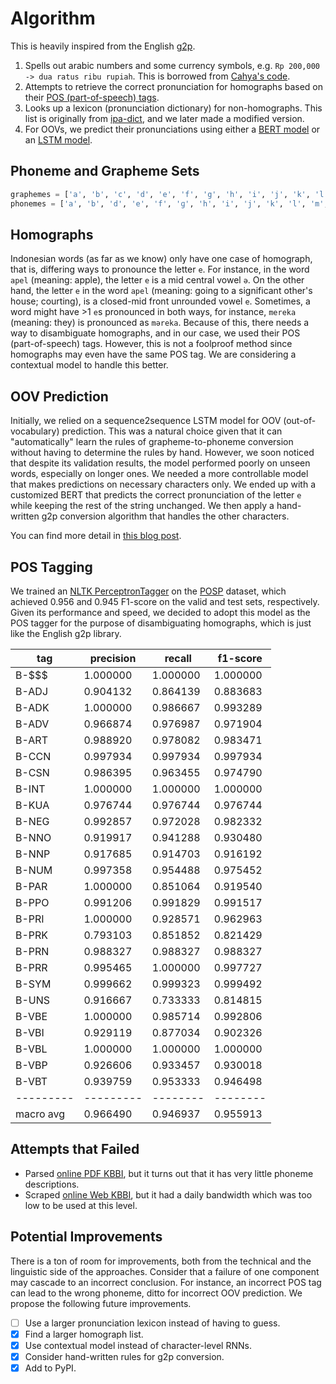 # Algorithm

This is heavily inspired from the English [g2p](https://github.com/Kyubyong/g2p).

1. Spells out arabic numbers and some currency symbols, e.g. `Rp 200,000 -> dua ratus ribu rupiah`. This is borrowed from [Cahya's code](https://github.com/cahya-wirawan/text_processor).
2. Attempts to retrieve the correct pronunciation for homographs based on their [POS (part-of-speech) tags](#pos-tagging).
3. Looks up a lexicon (pronunciation dictionary) for non-homographs. This list is originally from [ipa-dict](https://github.com/open-dict-data/ipa-dict/blob/master/data/ma.txt), and we later made a modified version.
4. For OOVs, we predict their pronunciations using either a [BERT model](https://huggingface.co/bookbot/id-g2p-bert) or an [LSTM model](https://huggingface.co/bookbot/id-g2p-lstm).

## Phoneme and Grapheme Sets

```python
graphemes = ['a', 'b', 'c', 'd', 'e', 'f', 'g', 'h', 'i', 'j', 'k', 'l', 'm', 'n', 'o', 'p', 'q', 'r', 's', 't', 'u', 'v', 'w', 'x', 'y', 'z']
phonemes = ['a', 'b', 'd', 'e', 'f', 'ɡ', 'h', 'i', 'j', 'k', 'l', 'm', 'n', 'o', 'p', 'r', 's', 't', 'u', 'v', 'w', 'z', 'ŋ', 'ə', 'ɲ', 'tʃ', 'ʃ', 'dʒ', 'x', 'ʔ']
```

## Homographs

Indonesian words (as far as we know) only have one case of homograph, that is, differing ways to pronounce the letter `e`. For instance, in the word `apel` (meaning: apple), the letter `e` is a mid central vowel `ə`. On the other hand, the letter `e` in the word `apel` (meaning: going to a significant other's house; courting), is a closed-mid front unrounded vowel `e`. Sometimes, a word might have >1 `e`s pronounced in both ways, for instance, `mereka` (meaning: they) is pronounced as `məreka`. Because of this, there needs a way to disambiguate homographs, and in our case, we used their POS (part-of-speech) tags. However, this is not a foolproof method since homographs may even have the same POS tag. We are considering a contextual model to handle this better.

## OOV Prediction

Initially, we relied on a sequence2sequence LSTM model for OOV (out-of-vocabulary) prediction. This was a natural choice given that it can "automatically" learn the rules of grapheme-to-phoneme conversion without having to determine the rules by hand. However, we soon noticed that despite its validation results, the model performed poorly on unseen words, especially on longer ones. We needed a more controllable model that makes predictions on necessary characters only. We ended up with a customized BERT that predicts the correct pronunciation of the letter `e` while keeping the rest of the string unchanged. We then apply a hand-written g2p conversion algorithm that handles the other characters.

You can find more detail in [this blog post](https://w11wo.github.io/posts/2022/04/predicting-phonemes-with-bert/).

## POS Tagging

We trained an [NLTK PerceptronTagger](https://www.nltk.org/_modules/nltk/tag/perceptron.html) on the [POSP](https://huggingface.co/datasets/indonlu) dataset, which achieved 0.956 and 0.945 F1-score on the valid and test sets, respectively. Given its performance and speed, we decided to adopt this model as the POS tagger for the purpose of disambiguating homographs, which is just like the English g2p library.

| tag       | precision | recall   | f1-score |
| --------- | --------- | -------- | -------- |
| B-$$$     | 1.000000  | 1.000000 | 1.000000 |
| B-ADJ     | 0.904132  | 0.864139 | 0.883683 |
| B-ADK     | 1.000000  | 0.986667 | 0.993289 |
| B-ADV     | 0.966874  | 0.976987 | 0.971904 |
| B-ART     | 0.988920  | 0.978082 | 0.983471 |
| B-CCN     | 0.997934  | 0.997934 | 0.997934 |
| B-CSN     | 0.986395  | 0.963455 | 0.974790 |
| B-INT     | 1.000000  | 1.000000 | 1.000000 |
| B-KUA     | 0.976744  | 0.976744 | 0.976744 |
| B-NEG     | 0.992857  | 0.972028 | 0.982332 |
| B-NNO     | 0.919917  | 0.941288 | 0.930480 |
| B-NNP     | 0.917685  | 0.914703 | 0.916192 |
| B-NUM     | 0.997358  | 0.954488 | 0.975452 |
| B-PAR     | 1.000000  | 0.851064 | 0.919540 |
| B-PPO     | 0.991206  | 0.991829 | 0.991517 |
| B-PRI     | 1.000000  | 0.928571 | 0.962963 |
| B-PRK     | 0.793103  | 0.851852 | 0.821429 |
| B-PRN     | 0.988327  | 0.988327 | 0.988327 |
| B-PRR     | 0.995465  | 1.000000 | 0.997727 |
| B-SYM     | 0.999662  | 0.999323 | 0.999492 |
| B-UNS     | 0.916667  | 0.733333 | 0.814815 |
| B-VBE     | 1.000000  | 0.985714 | 0.992806 |
| B-VBI     | 0.929119  | 0.877034 | 0.902326 |
| B-VBL     | 1.000000  | 1.000000 | 1.000000 |
| B-VBP     | 0.926606  | 0.933457 | 0.930018 |
| B-VBT     | 0.939759  | 0.953333 | 0.946498 |
| --------- | --------- | -------- | -------- |
| macro avg | 0.966490  | 0.946937 | 0.955913 |

## Attempts that Failed

- Parsed [online PDF KBBI](https://oldi.lipi.go.id/public/Kamus%20Indonesia.pdf), but it turns out that it has very little phoneme descriptions.
- Scraped [online Web KBBI](https://github.com/laymonage/kbbi-python), but it had a daily bandwidth which was too low to be used at this level.

## Potential Improvements

There is a ton of room for improvements, both from the technical and the linguistic side of the approaches. Consider that a failure of one component may cascade to an incorrect conclusion. For instance, an incorrect POS tag can lead to the wrong phoneme, ditto for incorrect OOV prediction. We propose the following future improvements.

- [ ] Use a larger pronunciation lexicon instead of having to guess.
- [x] Find a larger homograph list.
- [x] Use contextual model instead of character-level RNNs.
- [x] Consider hand-written rules for g2p conversion.
- [x] Add to PyPI.
